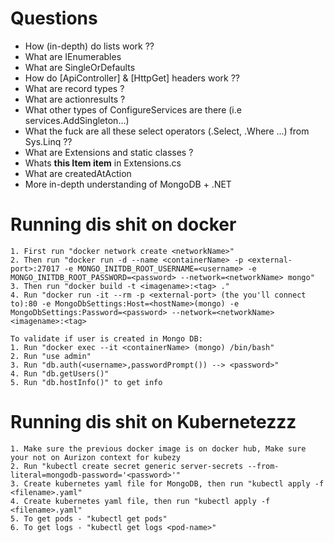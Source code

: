 # Questions

- How (in-depth) do lists work ??
- What are IEnumerables
- What are SingleOrDefaults
- How do [ApiController] & [HttpGet] headers work ??
- What are record types ?
- What are actionresults ?
- What other types of ConfigureServices are there (i.e services.AddSingleton...)
- What the fuck are all these select operators (.Select, .Where ...) from Sys.Linq ??
- What are Extensions and static classes ?
- Whats **this Item item** in Extensions.cs
- What are createdAtAction
- More in-depth understanding of MongoDB + .NET



# Running dis shit on docker
```console
1. First run "docker network create <networkName>"
2. Then run "docker run -d --name <containerName> -p <external-port>:27017 -e MONGO_INITDB_ROOT_USERNAME=<username> -e MONGO_INITDB_ROOT_PASSWORD=<password> --network=<networkName> mongo"
3. Then run "docker build -t <imagename>:<tag> ."
4. Run "docker run -it --rm -p <external-port> (the you'll connect to):80 -e MongoDbSettings:Host=<hostName>(mongo) -e MongoDbSettings:Password=<password> --network=<networkName> <imagename>:<tag>

To validate if user is created in Mongo DB:
1. Run "docker exec --it <containerName> (mongo) /bin/bash"
2. Run "use admin"
3. Run "db.auth(<username>,passwordPrompt()) --> <password>"
4. Run "db.getUsers()"
5. Run "db.hostInfo()" to get info
```
# Running dis shit on Kubernetezzz
```console
1. Make sure the previous docker image is on docker hub, Make sure your not on Aurizon context for kubezy
2. Run "kubectl create secret generic server-secrets --from-literal=mongodb-password='<password>'"
3. Create kubernetes yaml file for MongoDB, then run "kubectl apply -f <filename>.yaml"
4. Create kubernetes yaml file, then run "kubectl apply -f <filename>.yaml"
5. To get pods - "kubectl get pods"
6. To get logs - "kubectl get logs <pod-name>"
```